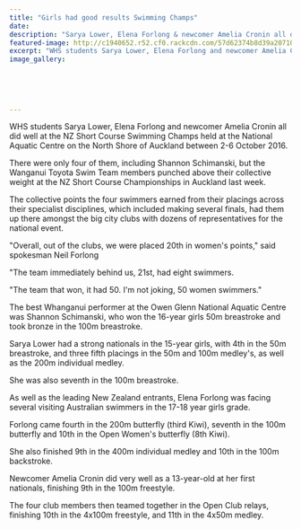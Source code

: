 ```yaml
---
title: "Girls had good results Swimming Champs"
date: 
description: "Sarya Lower, Elena Forlong & newcomer Amelia Cronin all did well at the NZ Short Course Swimming Champs held at the National Aquatic Centre in Auckland, 2-6 October 2016..."
featured-image: http://c1940652.r52.cf0.rackcdn.com/57d62374b8d39a2071001d10/logo.jpg
excerpt: "WHS students Sarya Lower, Elena Forlong and newcomer Amelia Cronin all did well at the NZ Short Course Swimming Champs held at the National Aquatic Centre on the North Shore of Auckland between 2-6 October 2016."
image_gallery:
    
    
    
    
    
---
```


<p>WHS students&nbsp;Sarya Lower, Elena Forlong and newcomer Amelia Cronin all did well at the NZ Short Course Swimming Champs held at the National Aquatic Centre on the North Shore of Auckland between 2-6 October 2016.</p>
<p>There were only four of them, including&nbsp;<span>Shannon Schimanski,&nbsp;</span>but the Wanganui Toyota Swim Team members punched above their collective weight at the NZ Short Course Championships in Auckland last week.</p>
<p>The collective points the four swimmers earned from their placings across their specialist disciplines, which included making several finals, had them up there amongst the big city clubs with dozens of representatives for the national event.</p>
<p>"Overall, out of the clubs, we were placed 20th in women's points," said spokesman Neil Forlong</p>
<p>"The team immediately behind us, 21st, had eight swimmers.</p>
<p>"The team that won, it had 50. I'm not joking, 50 women swimmers."</p>
<p>The best Whanganui performer at the Owen Glenn National Aquatic Centre was Shannon Schimanski, who won the 16-year girls 50m breastroke and took bronze in the 100m breastroke.</p>
<p>Sarya Lower had a strong nationals in the 15-year girls, with 4th in the 50m breastroke, and three fifth placings in the 50m and 100m medley's, as well as the 200m individual medley.</p>
<p>She was also seventh in the 100m breastroke.</p>
<p>As well as the leading New Zealand entrants, Elena Forlong was facing several visiting Australian swimmers in the 17-18 year girls grade.</p>
<p>Forlong came fourth in the 200m butterfly (third Kiwi), seventh in the 100m butterfly and 10th in the Open Women's butterfly (8th Kiwi).</p>
<p>She also finished 9th in the 400m individual medley and 10th in the 100m backstroke.</p>
<p>Newcomer Amelia Cronin did very well as a 13-year-old at her first nationals, finishing 9th in the 100m freestyle.</p>
<p><span>The four club members then teamed together in the Open Club relays, finishing 10th in the 4x100m freestyle, and 11th in the 4x50m medley.</span></p>

